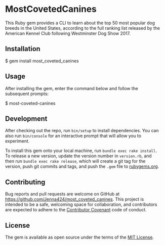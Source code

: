 # MostCovetedCanines

This Ruby gem provides a CLI to learn about the top 50 most popular dog breeds in the United States, according to the full ranking list released by the American Kennel Club following Westminster Dog Show 2017.

## Installation

$ gem install most_coveted_canines

## Usage

After installing the gem, enter the command below and follow the subsequent prompts:

$ most-coveted-canines

## Development

After checking out the repo, run `bin/setup` to install dependencies. You can also run `bin/console` for an interactive prompt that will allow you to experiment.

To install this gem onto your local machine, run `bundle exec rake install`. To release a new version, update the version number in `version.rb`, and then run `bundle exec rake release`, which will create a git tag for the version, push git commits and tags, and push the `.gem` file to [rubygems.org](https://rubygems.org).

## Contributing

Bug reports and pull requests are welcome on GitHub at https://github.com/Jenna424/most_coveted_canines. This project is intended to be a safe, welcoming space for collaboration, and contributors are expected to adhere to the [Contributor Covenant](http://contributor-covenant.org) code of conduct.

## License

The gem is available as open source under the terms of the [MIT License](http://opensource.org/licenses/MIT).
